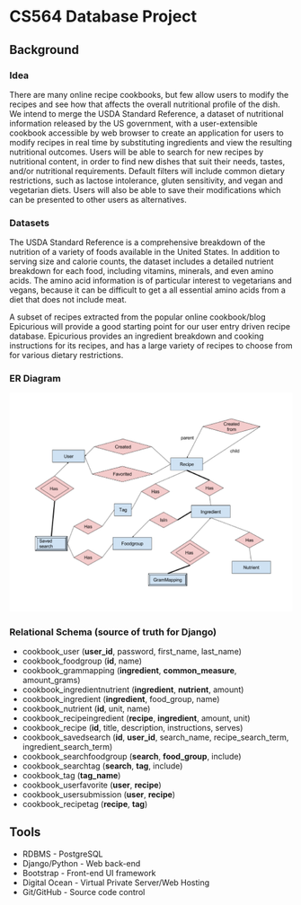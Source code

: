 # CS564 Database Project

## Background

### Idea

There are many online recipe cookbooks, but few allow users to modify the recipes
and see how that affects the overall nutritional profile of the dish. We intend
to merge the USDA Standard Reference, a dataset of nutritional information released
by the US government, with a user-extensible cookbook accessible by web browser
to create an application for users to modify recipes in real time by substituting
ingredients and view the resulting nutritional outcomes. Users will be able to
search for new recipes by nutritional content, in order to find new dishes that
suit their needs, tastes, and/or nutritional requirements. Default filters will
include common dietary restrictions, such as lactose intolerance, gluten sensitivity,
and vegan and vegetarian diets. Users will also be able to save their modifications
which can be presented to other users as alternatives.

### Datasets

The USDA Standard Reference is a comprehensive breakdown of the nutrition of a
variety of foods available in the United States. In addition to serving size and
calorie counts, the dataset includes a detailed nutrient breakdown for each food,
including vitamins, minerals, and even amino acids. The amino acid information is
of particular interest to vegetarians and vegans, because it can be difficult to
get a all essential amino acids from a diet that does not include meat.

A subset of recipes extracted from the popular online cookbook/blog Epicurious
will provide a good starting point for our user entry driven recipe database.
Epicurious provides an ingredient breakdown and cooking instructions for its
recipes, and has a large variety of recipes to choose from for various dietary
restrictions.

### ER Diagram

![ER Diagram](misc/ERDiagram.png?raw=true "ER Diagram")

### Relational Schema (source of truth for Django)

* cookbook_user (**user_id**, password, first_name, last_name)
* cookbook_foodgroup (**id**, name)
* cookbook_grammapping (**ingredient**, **common_measure**, amount_grams)
* cookbook_ingredientnutrient (**ingredient**, **nutrient**, amount)
* cookbook_ingredient (**ingredient**, food_group, name)
* cookbook_nutrient (**id**, unit, name)
* cookbook_recipeingredient (**recipe**, **ingredient**, amount, unit)
* cookbook_recipe (**id**, title, description, instructions, serves)
* cookbook_savedsearch (**id**, **user_id**, search_name, recipe_search_term, ingredient_search_term)
* cookbook_searchfoodgroup (**search**, **food_group**, include)
* cookbook_searchtag (**search**, **tag**, include)
* cookbook_tag (**tag_name**)
* cookbook_userfavorite (**user**, **recipe**)
* cookbook_usersubmission (**user**, **recipe**)
* cookbook_recipetag (**recipe**, **tag**)

## Tools

* RDBMS - PostgreSQL
* Django/Python - Web back-end
* Bootstrap - Front-end UI framework
* Digital Ocean - Virtual Private Server/Web Hosting
* Git/GitHub - Source code control
